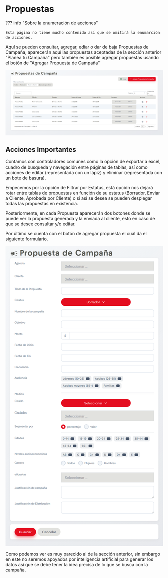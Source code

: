 # Propuestas

??? info "Sobre la enumeración de acciones"

    Esta página no tiene mucho contenido así que se omitirá la enumarción de acciones.

Aquí se pueden consultar, agregar, ediar o dar de baja Propuestas de Campaña, aparecerán aquí las propuestas aceptadas de la sección anterior "Planea tu Campaña" pero también es posible agregar propuestas usando el botón de "Agregar Propuesta de Campaña"

![propuestasCamp](../assets/propuestasCamp.png)

## Acciones Importantes

Contamos con controladores comunes como la opción de exportar a excel, cuadro de busqueda y navegación entre páginas de tablas, así como acciones de editar (representada con un lápiz) y eliminar (representada con un bote de basura).

Empecemos por la opción de Filtrar por Estatus, está opción nos dejará rotar entre tablas de propuestas en función de su estatus (Borrador, Enviar a Cliente, Aprobada por Cliente) o si así se desea se pueden desplegar todas las propuestas en existencia.

Posteriormente, en cada Propuesta aparecerán dos botones donde se puede ver la propuesta generada y la enviada al cliente, esto en caso de que se desee consultar y/o editar.

Por último se cuenta con el botón de agregar propuesta el cual da el siguiente formulario.

![agregarPropuesta](../assets/agregarPropuesta.png)

Como podemos ver es muy parecido al de la sección anterior, sin embargo en este no seremos apoyados por inteligencia artificial para generar los datos así que se debe tener la idea precisa de lo que se busca con la campaña.

